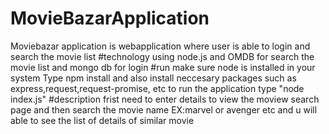 # MovieBazarApplication
Moviebazar application is webapplication where user is able to login and search the movie list
#technology
using node.js and OMDB for search the movie list and mongo db for login
#run
make sure node is installed in your system
Type npm install
and also install neccesary packages such as express,request,request-promise, etc
to run the application type "node index.js"
#description
frist need to enter details to view the moview search page and then search the movie name EX:marvel or avenger etc and u will able to see the list of details of similar movie
